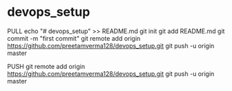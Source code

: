 # devops_setup

PULL
echo "# devops_setup" >> README.md
git init
git add README.md
git commit -m "first commit"
git remote add origin https://github.com/preetamverma128/devops_setup.git
git push -u origin master

PUSH
git remote add origin https://github.com/preetamverma128/devops_setup.git
git push -u origin master
